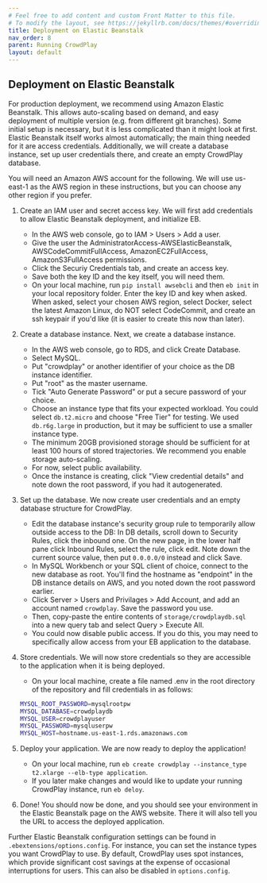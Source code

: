 ```yaml
---
# Feel free to add content and custom Front Matter to this file.
# To modify the layout, see https://jekyllrb.com/docs/themes/#overriding-theme-defaults
title: Deployment on Elastic Beanstalk
nav_order: 8
parent: Running CrowdPlay
layout: default
---
```


## Deployment on Elastic Beanstalk

For production deployment, we recommend using Amazon Elastic Beanstalk. This allows auto-scaling based on demand, and easy deployment of multiple version (e.g. from different git branches). Some initial setup is necessary, but it is less complicated than it might look at first. Elastic Beanstalk itself works almost automatically; the main thing needed for it are access credentials. Additionally, we will create a database instance, set up user credentials there, and create an empty CrowdPlay database.

You will need an Amazon AWS account for the following. We will use us-east-1 as the AWS region in these instructions, but you can choose any other region if you prefer.

1. Create an IAM user and secret access key.
    We will first add credentials to allow Elastic Beanstalk deployment, and initialize EB.
    * In the AWS web console, go to IAM > Users > Add a user.
    * Give the user the AdministratorAccess-AWSElasticBeanstalk, AWSCodeCommitFullAccess, AmazonEC2FullAccess, AmazonS3FullAccess permissions.
    * Click the Securiy Credentials tab, and create an access key.
    * Save both the key ID and the key itself, you will need them.
    * On your local machine, run `pip install awsebcli` and then `eb init` in your local repository folder. Enter the key ID and key when asked. When asked, select your chosen AWS region, select Docker, select the latest Amazon Linux, do NOT select CodeCommit, and create an ssh keypair if you'd like (it is easier to create this now than later).

2. Create a database instance.
    Next, we create a database instance.
    * In the AWS web console, go to RDS, and click Create Database.
    * Select MySQL.
    * Put "crowdplay" or another identifier of your choice as the DB instance identifier.
    * Put "root" as the master username.
    * Tick "Auto Generate Password" or put a secure password of your choice.
    * Choose an instance type that fits your expected workload. You could select `db.t2.micro` and choose "Free Tier" for testing. We used `db.r6g.large` in production, but it may be sufficient to use a smaller instance type.
    * The minimum 20GB provisioned storage should be sufficient for at least 100 hours of stored trajectories. We recommend you enable storage auto-scaling.
    * For now, select public availability.
    * Once the instance is creating, click "View credential details" and note down the root password, if you had it autogenerated.

3. Set up the database.
    We now create user credentials and an empty database structure for CrowdPlay.
    * Edit the database instance's security group rule to temporarily allow outside access to the DB: In DB details, scroll down to Security Rules, click the inbound one. On the new page, in the lower half pane click Inbound Rules, select the rule, click edit. Note down the current source value, then put `0.0.0.0/0` instead and click Save.
    * In MySQL Workbench or your SQL client of choice, connect to the new database as root. You'll find the hostname as "endpoint" in the DB instance details on AWS, and you noted down the root password earlier.
    * Click Server > Users and Privilages > Add Account, and add an account named `crowdplay`. Save the password you use.
    * Then, copy-paste the entire contents of `storage/crowdplaydb.sql` into a new query tab and select Query > Execute All.
    * You could now disable public access. If you do this, you may need to specifically allow access from your EB application to the database.

4. Store credentials.
    We will now store credentials so they are accessible to the application when it is being deployed.
    * On your local machine, create a file named .env in the root directory of the repository and fill credentials in as follows:

    ```bash
    MYSQL_ROOT_PASSWORD=mysqlrootpw
    MYSQL_DATABASE=crowdplaydb
    MYSQL_USER=crowdplayuser
    MYSQL_PASSWORD=mysqluserpw
    MYSQL_HOST=hostname.us-east-1.rds.amazonaws.com
    ```

5. Deploy your application.
    We are now ready to deploy the application!
    * On your local machine, run `eb create crowdplay --instance_type t2.xlarge --elb-type application`.
    * If you later make changes and would like to update your running CrowdPlay instance, run `eb deloy`.

6. Done!
    You should now be done, and you should see your environment in the Elastic Beanstalk page on the AWS website. There it will also tell you the URL to access the deployed application.

Further Elastic Beanstalk configuration settings can be found in `.ebextensions/options.config`. For instance, you can set the instance types you want CrowdPlay to use. By default, CrowdPlay uses spot instances, which provide significant cost savings at the expense of occasional interruptions for users. This can also be disabled in `options.config`.
